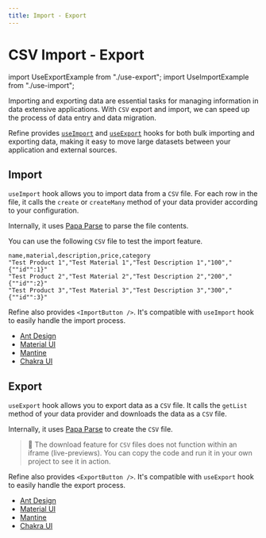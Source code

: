 ```yaml
---
title: Import - Export
---
```


# CSV Import - Export

import UseExportExample from "./use-export";
import UseImportExample from "./use-import";

Importing and exporting data are essential tasks for managing information in data extensive applications. With `CSV` export and import, we can speed up the process of data entry and data migration.

Refine provides [`useImport`](/docs/core/hooks/utilities/use-import/) and [`useExport`](/docs/core/hooks/utilities/use-export/) hooks for both bulk importing and exporting data, making it easy to move large datasets between your application and external sources.

## Import

`useImport` hook allows you to import data from a `CSV` file. For each row in the file, it calls the `create` or `createMany` method of your data provider according to your configuration.

Internally, it uses [Papa Parse][papaparse] to parse the file contents.

<UseImportExample />

You can use the following `CSV` file to test the import feature.

```csv title="products.csv"
name,material,description,price,category
"Test Product 1","Test Material 1","Test Description 1","100","{""id"":1}"
"Test Product 2","Test Material 2","Test Description 2","200","{""id"":2}"
"Test Product 3","Test Material 3","Test Description 3","300","{""id"":3}"
```

Refine also provides `<ImportButton />`. It's compatible with `useImport` hook to easily handle the import process.

- [Ant Design](/docs/ui-integrations/ant-design/components/buttons/import-button/)
- [Material UI](/docs/ui-integrations/material-ui/components/buttons/import-button/)
- [Mantine](/docs/ui-integrations/mantine/components/buttons/import-button/)
- [Chakra UI](/docs/ui-integrations/chakra-ui/components/buttons/import-button/)

## Export

`useExport` hook allows you to export data as a `CSV` file. It calls the `getList` method of your data provider and downloads the data as a `CSV` file.

Internally, it uses [Papa Parse][papaparse] to create the `CSV` file.

> 🚨 The download feature for `CSV` files does not function within an iframe (live-previews). You can copy the code and run it in your own project to see it in action.

<UseExportExample />

Refine also provides `<ExportButton />`. It's compatible with `useExport` hook to easily handle the export process.

- [Ant Design](/docs/ui-integrations/ant-design/components/buttons/export-button/)
- [Material UI](/docs/ui-integrations/material-ui/components/buttons/export-button/)
- [Mantine](/docs/ui-integrations/mantine/components/buttons/export-button/)
- [Chakra UI](/docs/ui-integrations/chakra-ui/components/buttons/export-button/)

[papaparse]: https://www.papaparse.com/
